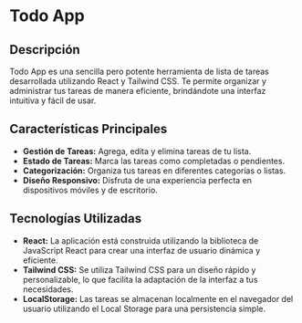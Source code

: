 # Todo App



## Descripción
Todo App es una sencilla pero potente herramienta de lista de tareas desarrollada utilizando React y Tailwind CSS. Te permite organizar y administrar tus tareas de manera eficiente, brindándote una interfaz intuitiva y fácil de usar.

## Características Principales
- **Gestión de Tareas:** Agrega, edita y elimina tareas de tu lista.
- **Estado de Tareas:** Marca las tareas como completadas o pendientes.
- **Categorización:** Organiza tus tareas en diferentes categorías o listas.
- **Diseño Responsivo:** Disfruta de una experiencia perfecta en dispositivos móviles y de escritorio.




## Tecnologías Utilizadas
- **React:** La aplicación está construida utilizando la biblioteca de JavaScript React para crear una interfaz de usuario dinámica y eficiente.
- **Tailwind CSS:** Se utiliza Tailwind CSS para un diseño rápido y personalizable, lo que facilita la adaptación de la interfaz a tus necesidades.
- **LocalStorage:** Las tareas se almacenan localmente en el navegador del usuario utilizando el Local Storage para una persistencia simple.










